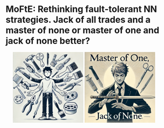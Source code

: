 # MoFtE: Rethinking fault-tolerant NN strategies. Jack of all trades and a master of none or master of one and jack of none better?

<p align="center">
  <img src="assets/jack of all trades 1.jpg" alt="Figure 1" width="45%"/>
  <img src="assets/master of one.jpg" alt="Figure 2" width="45%"/>
</p>
